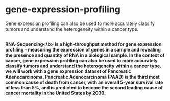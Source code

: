 # gene-expression-profiling
Gene expression profiling can also be used to more accurately classify tumors and understand the heterogeneity within a cancer type.

<br>
<b>RNA-Sequencing<\b> is a high-throughput method for gene expression profiling - measuring the expression of genes in a sample and revealing the presence and quantity of RNA in a biological sample. In the context of cancer, gene expression profiling can also be used to more accurately classify tumors and understand the heterogeneity within a cancer type. 
<br>
we will work with a gene expression dataset of Pancreatic Adenocarcinoma. Pancreatic Adenocarcinoma (PAAD) is the third most common cause of death from cancer, with an overall 5-year survival rate of less than 5%, and is predicted to become the second leading cause of cancer mortality in the United States by 2030.
